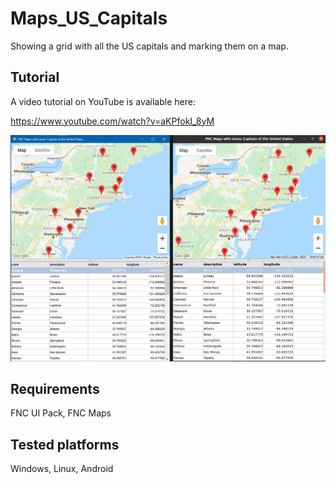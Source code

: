 # Maps_US_Capitals
Showing a grid with all the US capitals and marking them on a map.

## Tutorial

A video tutorial on YouTube is available here:

https://www.youtube.com/watch?v=aKPfokI_8yM

![Screenshot](./win_linux_comp.png)

## Requirements

FNC UI Pack, FNC Maps

## Tested platforms

Windows, Linux, Android
